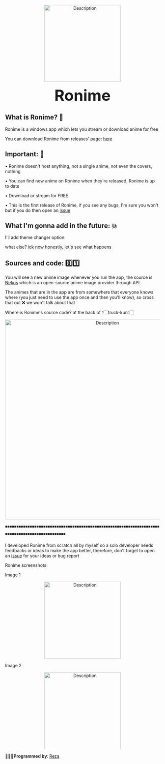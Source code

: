 <p align="center">
    <img src="logo" alt="Description" width="250"/>
</p>

<p align="center">
  <strong><span style="font-size:50px;">Ronime</span></strong>
</p>

**What is Ronime?** 🤔
--------------------
Ronime is a windows app which lets you stream or download anime for free

You can download Ronime from releases' page: [here](https://github.com/Space-00/Ronime/releases)

**Important:** 🧐
--------------------
• Ronime doesn't host anything, not a single anime, not even the covers, nothing

• You can find new anime on Ronime when they're released, Ronime is up to date

• Download or stream for FREE

• This is the first release of Ronime, if you see any bugs, I'm sure you won't but if you do then open an [issue](https://github.com/Space-00/Ronime/issues)

**What I'm gonna add in the future:** 💥
--------------------

I'll add theme changer option

what else? idk now honestly, let's see what happens

**Sources and code:** 0️⃣1️⃣
--------------------

You will see a new anime image whenever you run the app, the source is [Nekos](https://nekosapi.com/) which is an open-source anime image provider through API

The animes that are in the app are from somewhere that everyone knows where (you just need to use the app once and then you'll know), so cross that out ❌ we won't talk about that

Where is Ronime's source code? at the back of 👇🏻truck-kun👇🏻

<p align="center">
    <img src="https://pic.bstarstatic.com/ugc/1fd86ae141911432b4e968366f46c508.jpeg" alt="Description" width="650"/>
</p>

◾◾◾◾◾◾◾◾◾◾◾◾◾◾◾◾◾◾◾◾◾◾◾◾◾◾◾◾◾◾◾◾◾◾◾◾◾◾◾◾◾◾◾◾◾◾◾◾◾◾◾◾◾◾◾◾◾◾◾◾◾◾◾◾◾◾◾◾◾◾◾◾◾◾◾◾◾◾◾◾◾◾◾◾◾◾◾◾◾◾◾◾◾◾◾◾

I developed Ronime from scratch all by myself so a solo developer needs feedbacks or ideas to make the app better, therefore, don't forget to open an [issue](https://github.com/Space-00/Ronime/issues) for your ideas or bug report

Ronime screenshots:

Image 1

<p align="center">
    <img src="1" alt="Description" width="250"/>
</p>

Image 2

<p align="center">
    <img src="2" alt="Description" width="250"/>
</p>

**👩🏻‍💻Programmed by**: [Reza](https://github.com/Space-00)
